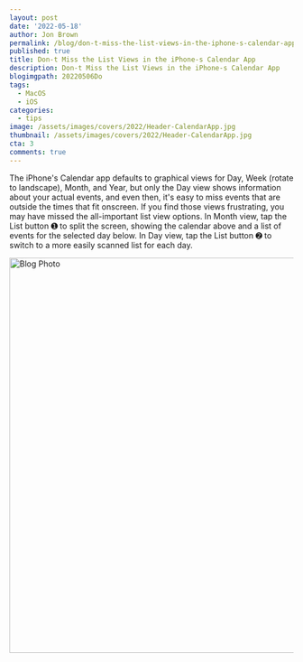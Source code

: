 ```yaml
---
layout: post
date: '2022-05-18'
author: Jon Brown
permalink: /blog/don-t-miss-the-list-views-in-the-iphone-s-calendar-app/
published: true
title: Don-t Miss the List Views in the iPhone-s Calendar App
description: Don-t Miss the List Views in the iPhone-s Calendar App
blogimgpath: 20220506Do
tags:
  - MacOS
  - iOS
categories:
  - tips
image: /assets/images/covers/2022/Header-CalendarApp.jpg
thumbnail: /assets/images/covers/2022/Header-CalendarApp.jpg
cta: 3
comments: true
---
```

The iPhone's Calendar app defaults to graphical views for Day, Week
(rotate to landscape), Month, and Year, but only the Day view shows
information about your actual events, and even then, it's easy to miss
events that are outside the times that fit onscreen. If you find those
views frustrating, you may have missed the all-important list view
options. In Month view, tap the List button ➊ to split the screen,
showing the calendar above and a list of events for the selected day
below. In Day view, tap the List button ➋ to switch to a more easily
scanned list for each day.

<img alt="Blog Photo" src="{{ site.site_cdn }}/assets/images/blog/2022/20220506Do/image2.jpeg" class="img-fluid rounded m-2" width="700" />